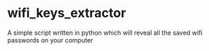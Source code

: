 # wifi_keys_extractor
A simple script written in python which will reveal all the saved wifi passwords on your computer
